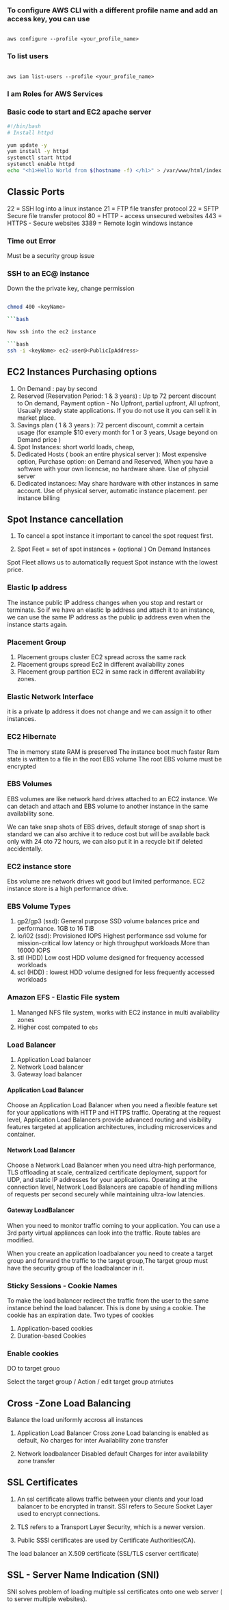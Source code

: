 ### To configure AWS CLI with a different profile name and add an access key, you can use

```Shell

aws configure --profile <your_profile_name>

```

### To list users

```Shell

aws iam list-users --profile <your_profile_name>

```

### I am Roles for AWS Services

### Basic code to start and EC2 apache server

```bash
#!/bin/bash
# Install httpd

yum update -y
yum install -y httpd
systemctl start httpd
systemctl enable httpd
echo "<h1>Hello World from $(hostname -f) </h1>" > /var/www/html/index.html

```

## Classic Ports

22 = SSH log into a linux instance
21 = FTP file transfer protocol
22 = SFTP Secure file transfer protocol
80 = HTTP - access unsecured websites
443 = HTTPS - Secure websites
3389 = Remote login windows instance

### Time out Error

Must be a security group issue

### SSH to an EC@ instance

Down the the private key, change permission

````bash

chmod 400 <keyName>

```bash

Now ssh into the ec2 instance

```bash
ssh -i <keyName> ec2-user@<PublicIpAddress>

````

## EC2 Instances Purchasing options

1. On Demand : pay by second
2. Reserved (Reservation Period: 1 & 3 years) : Up tp 72 percent discount to On demand, Payment option - No Upfront, partial upfront, All upfront, Usaually steady state applications. If you do not use it you can sell it in market place.
3. Savings plan ( 1 & 3 years ): 72 percent discount, commit a certain usage (for example $10 every month for 1 or 3 years, Usage beyond on Demand price )
4. Spot Instances: short world loads, cheap,
5. Dedicated Hosts ( book an entire physical server ): Most expensive option, Purchase option: on Demand and Reserved, When you have a software with your own licencse, no hardware share. Use of phycial server
6. Dedicated instances: May share hardware with other instances in same account. Use of physical server, automatic instance placement. per instance billing

## Spot Instance cancellation

1. To cancel a spot instance it important to cancel the spot request first.

2. Spot Feet = set of spot instances + (optional ) On Demand Instances

Spot Fleet allows us to automatically request Spot instance with the lowest price.

### Elastic Ip address

The instance public IP address changes when you stop and restart or terminate. So if we have an elastic Ip address and attach it to an instance, we can use the same IP address as the public ip address even when the instance starts again.

### Placement Group

1. Placement groups cluster
   EC2 spread across the same rack
2. Placement groups spread
   Ec2 in different availability zones
3. Placement group partition
   EC2 in same rack in different availability zones.

### Elastic Network Interface

it is a private Ip address it does not change and we can assign it to other instances.

### EC2 Hibernate

The in memory state RAM is preserved
The instance boot much faster
Ram state is written to a file in the root EBS volume
The root EBS volume must be encrypted

### EBS Volumes

EBS volumes are like network hard drives attached to an EC2 instance. We can detach and attach and EBS volume to another instance in the same availability sone.

We can take snap shots of EBS drives, default storage of snap short is standard we can also archive it to reduce cost but will be available back only with 24 oto 72 hours, we can also put it in a recycle bit if deleted accidentally.

### EC2 instance store

Ebs volume are network drives wit good but limited performance.
EC2 instance store is a high performance drive.

### EBS Volume Types

1. gp2/gp3 (ssd): General purpose SSD volume balances price and performance. 1GB to 16 TiB
2. Io/i02 (ssd): Provisioned IOPS Highest performance ssd volume for mission-critical low latency or high throughput workloads.More than 16000 IOPS
3. stl (HDD) Low cost HDD volume designed for frequency accessed workloads
4. scl (HDD) : lowest HDD volume designed for less frequently accessed workloads

### Amazon EFS - Elastic File system

1. Mananged NFS file system, works with EC2 instance in multi availability zones
2. Higher cost compated to `ebs `

### Load Balancer

1. Application Load balancer
2. Network Load balancer
3. Gateway load balancer

#### Application Load Balancer

Choose an Application Load Balancer when you need a flexible feature set for your applications with HTTP and HTTPS traffic. Operating at the request level, Application Load Balancers provide advanced routing and visibility features targeted at application architectures, including microservices and container.

#### Network Load Balancer

Choose a Network Load Balancer when you need ultra-high performance, TLS offloading at scale, centralized certificate deployment, support for UDP, and static IP addresses for your applications. Operating at the connection level, Network Load Balancers are capable of handling millions of requests per second securely while maintaining ultra-low latencies.

#### Gateway LoadBalancer

When you need to monitor traffic coming to your application. You can use a 3rd party virtual appliances can look into the traffic. Route tables are modified.

When you create an application loadbalancer you need to create a target group and forward the traffic to the target group,The target group must have the security group of the loadbalancer in it.

### Sticky Sessions - Cookie Names

To make the load balancer redirect the traffic from the user to the same instance behind the load balancer. This is done by using a cookie. The cookie has an expiration date.
Two types of cookies

1. Application-based cookies
2. Duration-based Cookies

### Enable cookies

DO to target grouo

Select the target group / Action / edit target group atrriutes

## Cross -Zone Load Balancing

Balance the load uniformly accross all instances

1. Application Load Balancer
   Cross zone Load balancing is enabled as default,
   No charges for inter Availability zone transfer

2. Network loadbalancer
   Disabled default
   Charges for inter availability zone transfer

## SSL Certificates

1. An ssl certificate allows traffic between your clients and your load balancer to be encrypted in transit. SSl refers to Secure Socket Layer used to encrypt connections.

2. TLS refers to a Transport Layer Security, which is a newer version.

3. Public SSSl certificates are used by Certificate Authorities(CA).

The load balancer an X.509 certificate (SSL/TLS cserver certificate)

## SSL - Server Name Indication (SNI)

SNI solves problem of loading multiple ssl certificates onto one web server ( to server multiple websites).
